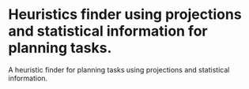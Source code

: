 # Heuristics finder using projections and statistical information for planning tasks.
A heuristic finder for planning tasks using projections and statistical information.
